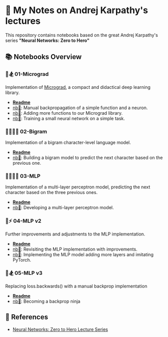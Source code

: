 # 📒 My Notes on Andrej Karpathy's lectures

This repository contains notebooks based on the great Andrej Karpathy's series **"Neural Networks: Zero to Hero"**

## 📚 Notebooks Overview

### 🤏🏂 01-Micrograd
Implementation of [Micrograd](https://github.com/karpathy/micrograd), a compact and didactical deep learning library.
- [**Readme**](karpathings_01_micrograd/README.md)
- [nb📕](karpathings_01_micrograd/micrograd_01.ipynb): Manual backpropagation of a simple function and a neuron.
- [nb📘](karpathings_01_micrograd/micrograd_02.ipynb): Adding more functions to our Micrograd library.
- [nb📗](karpathings_01_micrograd/micrograd_03.ipynb): Training a small neural network on a simple task.

### 🧑‍🤝‍🧑💬 02-Bigram
Implementation of a bigram character-level language model.
- [**Readme**](karpathings_02_bigram/README.md)
- [nb📕](karpathings_02_bigram/makemore_01_bigrams.ipynb): Building a bigram model to predict the next character based on the previous one.

### 🧠👨‍👦‍👦 03-MLP
Implementation of a multi-layer perceptron model, predicting the next character based on the three previous ones.
- [**Readme**](karpathings_03_MLP/README.md)
- [nb📕](karpathings_03_MLP/makemore_02_MLP.ipynb): Developing a multi-layer perceptron model.
  
### 🧠⚡ 04-MLP v2
Further improvements and adjustments to the MLP implementation.
- [**Readme**](karpathings_04_MLP/README.md)
- [nb📕](karpathings_04_MLP/makemore_03.ipynb): Revisiting the MLP implementation with improvements.
- [nb📘](karpathings_04_MLP/makemore_03_ipynb_pytorch.ipynb): Implementing the MLP model adding more layers and imitating PyTorch.

### 🥷🏂 05-MLP v3
Replacing loss.backwards() with a manual backprop implementation
- [**Readme**](karpathings_05_MLP/README.md)
- [nb📕](karpathings_05_MLP/makemore_04.ipynb): Becoming a backprop ninja

## 🔗 References

- [Neural Networks: Zero to Hero Lecture Series](https://www.youtube.com/watch?v=VMj-3S1tku0&list=PLAqhIrjkxbuWI23v9cThsA9GvCAUhRvKZ)
